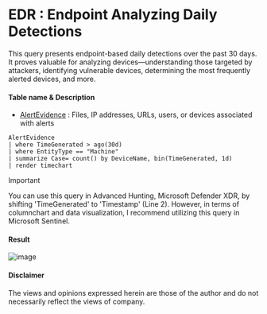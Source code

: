 # EDR : Endpoint Analyzing Daily Detections
This query presents endpoint-based daily detections over the past 30 days. 
It proves valuable for analyzing devices—understanding those targeted by attackers, identifying vulnerable devices, determining the most frequently alerted devices, and more.

#### Table name & Description
- [AlertEvidence](https://learn.microsoft.com/en-us/microsoft-365/security/defender/advanced-hunting-alertevidence-table?view=o365-worldwide) : Files, IP addresses, URLs, users, or devices associated with alerts

```kusto
AlertEvidence
| where TimeGenerated > ago(30d)
| where EntityType == "Machine"
| summarize Case= count() by DeviceName, bin(TimeGenerated, 1d)
| render timechart 
```
> [!Important]
> You can use this query in Advanced Hunting, Microsoft Defender XDR, by shifting 'TimeGenerated' to 'Timestamp' (Line 2). However, in terms of columnchart and data visualization, I recommend utilizing this query in Microsoft Sentinel.

#### Result
![image](https://github.com/LearningKijo/KQL/assets/120234772/0c2602ed-c236-4172-b8db-a3bbfff4f9b3)


#### Disclaimer
The views and opinions expressed herein are those of the author and do not necessarily reflect the views of company.
